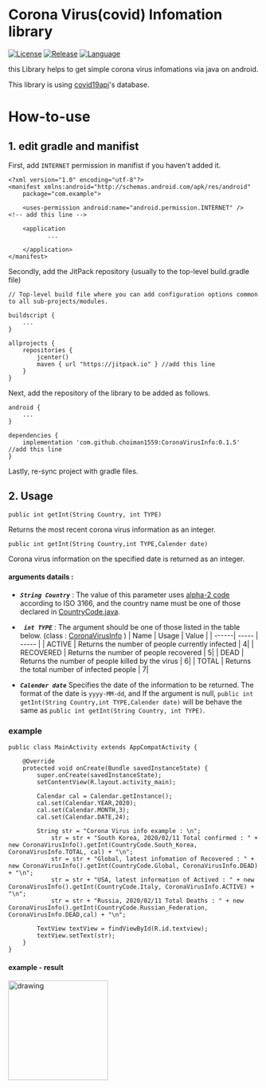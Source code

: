 # Corona Virus(covid) Infomation library

[![License](https://img.shields.io/badge/License-Apache%202.0-yellowgreen.svg)](https://opensource.org/licenses/Apache-2.0)
[![Release](https://img.shields.io/github/release/choiman1559/CoronaVirusInfo.svg?label=jitpack)](https://jitpack.io/#choiman1559/CoronaVirusInfo)
[![Language](https://img.shields.io/badge/Language-Java-green?logo=java)](https://www.java.com)

this Library helps to get simple corona virus infomations via java on android.

This library is using [covid19api](https://covid19api.com)'s database.

# How-to-use

## 1. edit gradle and manifist

First, add ```INTERNET``` permission in manifist if you haven't added it.

```
<?xml version="1.0" encoding="utf-8"?>
<manifest xmlns:android="http://schemas.android.com/apk/res/android"
    package="com.example">

    <uses-permission android:name="android.permission.INTERNET" />  <!-- add this line -->

    <application
           ...
           
    </application>
</manifest>
```

Secondly, add the JitPack repository (usually to the top-level build.gradle file)
```
// Top-level build file where you can add configuration options common to all sub-projects/modules.

buildscript {
    ...
}

allprojects {
    repositories {
        jcenter()
        maven { url "https://jitpack.io" } //add this line
    }
}

```

Next, add the repository of the library to be added as follows.
```
android {
    ...
}

dependencies {
    implementation 'com.github.choiman1559:CoronaVirusInfo:0.1.5' //add this line
}
```

Lastly, re-sync project with gradle files.
## 2. Usage
```
public int getInt(String Country, int TYPE)
```
Returns the most recent corona virus information as an integer.

```
public int getInt(String Country,int TYPE,Calender date)
```
Corona virus information on the specified date is returned as an integer.

#### arguments datails :

- ***```String Country```*** : The value of this parameter uses [alpha-2 code](https://www.iban.com/country-codes) according to ISO 3166, and the country name must be one of those declared in [CountryCode.java](https://github.com/choiman1559/CoronaVirusInfo/blob/master/app/src/main/java/corona/virus/info/CountryCode.java).

- ***``` int TYPE```*** : The argument should be one of those listed in the table below.
(class : [CoronaVirusInfo](https://github.com/choiman1559/CoronaVirusInfo/blob/master/app/src/main/java/corona/virus/info/CoronaVirusInfo.java) )
    | Name  | Usage | Value |
    | ------| ----- | ----- |
    | ACTIVE | Returns the number of people currently infected | 4|
    | RECOVERED | Returns the number of people recovered | 5|
    | DEAD | Returns the number of people killed by the virus | 6|
    | TOTAL | Returns the total number of infected people | 7|
    
- ***```Calender date```*** Specifies the date of the information to be returned. The format of the date is ```yyyy-MM-dd```, and If the argument is null, ```public int getInt(String Country,int TYPE,Calender date)``` will be behave the same as ```public int getInt(String Country, int TYPE)```.

### example
``` 
public class MainActivity extends AppCompatActivity {

    @Override
    protected void onCreate(Bundle savedInstanceState) {
        super.onCreate(savedInstanceState);
        setContentView(R.layout.activity_main);

        Calendar cal = Calendar.getInstance();
        cal.set(Calendar.YEAR,2020);
        cal.set(Calendar.MONTH,3);
        cal.set(Calendar.DATE,24);

        String str = "Corona Virus info example : \n";
            str = str + "South Korea, 2020/02/11 Total confirmed : " + new CoronaVirusInfo().getInt(CountryCode.South_Korea, CoronaVirusInfo.TOTAL, cal) + "\n";
            str = str + "Global, latest infomation of Recovered : " + new CoronaVirusInfo().getInt(CountryCode.Global, CoronaVirusInfo.DEAD) + "\n";
            str = str + "USA, latest information of Actived : " + new CoronaVirusInfo().getInt(CountryCode.Italy, CoronaVirusInfo.ACTIVE) + "\n";
            str = str + "Russia, 2020/02/11 Total Deaths : " + new CoronaVirusInfo().getInt(CountryCode.Russian_Federation, CoronaVirusInfo.DEAD,cal) + "\n";

        TextView textView = findViewById(R.id.textview);
        textView.setText(str);
    }
}
```
#### example - result 

<img src="https://i.imgur.com/jQ77yZK.jpg" alt="drawing" width="200">
